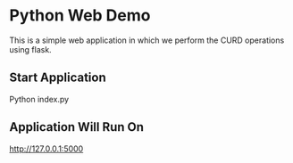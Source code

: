 # Python Web Demo

This is a simple web application in which we perform the CURD operations using flask.

## Start Application

Python index.py

## Application Will Run On 

http://127.0.0.1:5000
